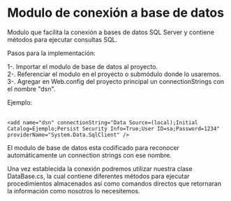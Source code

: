 <h1>Modulo de conexión a base de datos</h1>

Modulo que facilita la conexión a bases de datos SQL Server y contiene métodos para ejecutar consultas SQL.

Pasos para la implementación:

1-. Importar el modulo de base de datos al proyecto. </br>
2-. Referenciar el modulo en el proyecto o submódulo donde lo usaremos. </br>
3-. Agregar en Web.config del proyecto principal un connectionStrings con el nombre "dsn". 

Ejemplo:</br>
</br>

<label> 
  <connectionStrings>
   
    <add name="dsn" connectionString="Data Source=(local);Initial Catalog=Ejemplo;Persist Security Info=True;User ID=sa;Password=1234" providerName="System.Data.SqlClient" />
  </connectionStrings>

</label>
  
El modulo de base de datos esta codificado para reconocer automáticamente un connection strings con ese nombre. 

Una vez establecida la conexión podremos utilizar nuestra clase DataBase.cs, la cual contiene diferentes métodos para ejecutar procedimientos almacenados así como comandos directos que retornaran la información como nosotros lo necesitemos.
